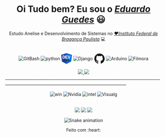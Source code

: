 <div>
  <h1 align="center">Oi Tudo bem? Eu sou o <a href="https://www.linkedin.com/in/eduardo-guedes-867749219/"><i>Eduardo Guedes</i></a> 😃️</h1>
  <p align="center">Estudo Anelise e Desenvolvimento de Sistemas no <a href="https://bra.ifsp.edu.br/"><i>❤️Instituto Federal de Bragança Paulista</i></a> 💻
  </a><br>
</div>


<div align="center" valign="top"><br>
  <img align="center" alt="GitBash" height="50" width="50" src="https://img.icons8.com/color/344/git.png">
  <img align="center" alt="python" height="35" width="35"src="https://img.icons8.com/color/344/python--v1.png">
  <img align="center" alt="C" height="35" width="35" src="https://raw.githubusercontent.com/Guyutongxue/devcpp7/master/src/assets/icons/favicon.png">
  <img align="center" alt="Django" height="35" width="35" src="https://img.icons8.com/windows/344/django.png">
  <img align="center" alt="github" height="35" width="35" src="https://raw.githubusercontent.com/devicons/devicon/master/icons/github/github-original.svg"> 
  <img align="center" alt="Arduino" height="35" width="35" src="https://img.icons8.com/color/344/arduino.png">
  <img align="center" alt="Filmora" height="50" width="50" src="https://img.icons8.com/fluency/344/filmora.png">
</div><br>

<div align="center">
  <a href="https://github.com/EduardoGuedes06">
    <img height="150em" src="https://github-readme-stats.vercel.app/api?username=duribeiro&count_private=true&include_all_commits=true&show_icons=true&theme=dracula&hide_border=false&show_owner=true"/>
    <img height="150em" src="https://github-readme-stats.vercel.app/api/top-langs/?username=EduardoGuedes06&theme=dracula&hide_border=false&&layout=compact"/>
  </a>
</div> 
___________________________________________________________________________________________________________________________________________

<div align="center"><br>
<img align="center" alt="win" height="50" width="50" src="https://img.icons8.com/color/344/windows-logo.png">    
<img align="center" alt="Nvidia" height="50" width="50" src="https://img.icons8.com/color/344/nvidia.png">
<img align="center" alt="intel" height="50" width="50" src="https://upload.wikimedia.org/wikipedia/commons/7/7d/Intel_logo_%282006-2020%29.svg">
<img align="center" alt="Visualg" height="50" width="50" src="https://img.icons8.com/fluency/344/visual-studio.png"> 
</div><br><br>


<div align="center">
  <a href="https://www.instagram.com/eduzz.mm/" target="_blank"><img src="https://img.shields.io/badge/-Instagram-%23E4405F?style=for-the-badge&logo=instagram&logoColor=white" target="_blank"></a>
  <a href="https://www.linkedin.com/in/eduardo-guedes-867749219/" target="_blank"><img src="https://img.shields.io/badge/-LinkedIn-%230077B5?style=for-the-badge&logo=linkedin&logoColor=white" target="_blank"></a> 
  <a href="mailto:eduardoguedeslibra@gmail.com"><img src="https://img.shields.io/badge/-Gmail-%23333?style=for-the-badge&logo=gmail&logoColor=white" target="_blank"></a>
</div>

<div align="center">
  
  ![Snake animation](https://github.com/danielbped/danielbped/blob/output/github-contribution-grid-snake.svg)
  
</div>

<div align="center">
  <p>Feito com :heart:</p>
</p>
</div>
